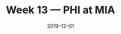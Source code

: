 ---
layout: game
title: Week 13 — PHI at MIA
season: 2019
game_id: 2019_13_PHI_MIA
week: 13
date: 2019-12-01
home_team: MIA
away_team: PHI
final_home: 37
final_away: 31
pbp_url: /assets/data/pbp/2019/2019_13_PHI_MIA.csv.gz
---